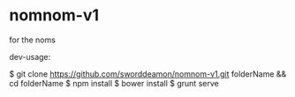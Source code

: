 nomnom-v1
=========

for the noms

dev-usage:

$ git clone https://github.com/sworddeamon/nomnom-v1.git folderName && cd folderName
$ npm install
$ bower install
$ grunt serve






